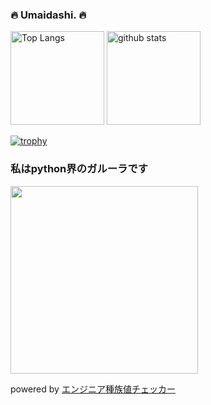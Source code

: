 ### :fire: Umaidashi. 🔥

<p align="left"> 
  <img alt="Top Langs" height="150px" src="https://github-readme-stats.vercel.app/api/top-langs/?username=umaidashi&layout=compact" />
  <img alt="github stats" height="150px" src="https://github-readme-stats.vercel.app/api?username=umaidashi&count_private=true" />
</p>


[![trophy](https://github-profile-trophy.vercel.app/?username=umaidashi&column=7
)](https://github.com/ryo-ma/github-profile-trophy)


<div>
  <h3>私はpython界のガルーラです</h3>
  <a href="https://github.com/najah7/pokemon-stats-checker" target="_blank">
    <img src="https://graph-bucket-sugiyama.s3.ap-northeast-1.amazonaws.com/umaidashi/graph.png" width="300px" />
  </a>
  <p>powered by <a href="https://github.com/najah7/pokemon-stats-checker">エンジニア種族値チェッカー</a></p>
</div>
          


<!--
**umaidashi/umaidashi** is a ✨ _special_ ✨ repository because its `README.md` (this file) appears on your GitHub profile.

Here are some ideas to get you started:

- 🔭 I’m currently working on ...
- 🌱 I’m currently learning ...
- 👯 I’m looking to collaborate on ...
- 🤔 I’m looking for help with ...
- 💬 Ask me about ...
- 📫 How to reach me: ...
- 😄 Pronouns: ...
- ⚡ Fun fact: ...
-->
